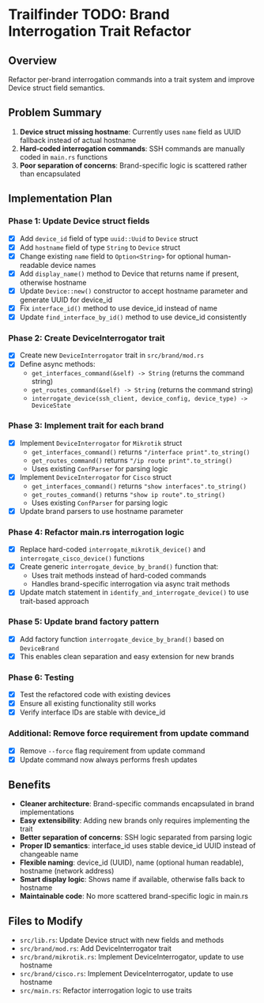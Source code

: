 # Trailfinder TODO: Brand Interrogation Trait Refactor

## Overview
Refactor per-brand interrogation commands into a trait system and improve Device struct field semantics.

## Problem Summary
1. **Device struct missing hostname**: Currently uses `name` field as UUID fallback instead of actual hostname
2. **Hard-coded interrogation commands**: SSH commands are manually coded in `main.rs` functions 
3. **Poor separation of concerns**: Brand-specific logic is scattered rather than encapsulated

## Implementation Plan

### Phase 1: Update Device struct fields
- [x] Add `device_id` field of type `uuid::Uuid` to `Device` struct
- [x] Add `hostname` field of type `String` to `Device` struct 
- [x] Change existing `name` field to `Option<String>` for optional human-readable device names
- [x] Add `display_name()` method to Device that returns name if present, otherwise hostname
- [x] Update `Device::new()` constructor to accept hostname parameter and generate UUID for device_id
- [x] Fix `interface_id()` method to use device_id instead of name
- [x] Update `find_interface_by_id()` method to use device_id consistently

### Phase 2: Create DeviceInterrogator trait
- [x] Create new `DeviceInterrogator` trait in `src/brand/mod.rs`
- [x] Define async methods:
  - `get_interfaces_command(&self) -> String` (returns the command string)
  - `get_routes_command(&self) -> String` (returns the command string)
  - `interrogate_device(ssh_client, device_config, device_type) -> DeviceState`

### Phase 3: Implement trait for each brand
- [x] Implement `DeviceInterrogator` for `Mikrotik` struct
  - `get_interfaces_command()` returns `"/interface print".to_string()`
  - `get_routes_command()` returns `"/ip route print".to_string()`
  - Uses existing `ConfParser` for parsing logic
- [x] Implement `DeviceInterrogator` for `Cisco` struct  
  - `get_interfaces_command()` returns `"show interfaces".to_string()`
  - `get_routes_command()` returns `"show ip route".to_string()`
  - Uses existing `ConfParser` for parsing logic
- [x] Update brand parsers to use hostname parameter

### Phase 4: Refactor main.rs interrogation logic
- [x] Replace hard-coded `interrogate_mikrotik_device()` and `interrogate_cisco_device()` functions
- [x] Create generic `interrogate_device_by_brand()` function that:
  - Uses trait methods instead of hard-coded commands
  - Handles brand-specific interrogation via async trait methods
- [x] Update match statement in `identify_and_interrogate_device()` to use trait-based approach

### Phase 5: Update brand factory pattern
- [x] Add factory function `interrogate_device_by_brand()` based on `DeviceBrand`
- [x] This enables clean separation and easy extension for new brands

### Phase 6: Testing
- [x] Test the refactored code with existing devices
- [x] Ensure all existing functionality still works  
- [x] Verify interface IDs are stable with device_id

### Additional: Remove force requirement from update command
- [x] Remove `--force` flag requirement from update command
- [x] Update command now always performs fresh updates

## Benefits
- **Cleaner architecture**: Brand-specific commands encapsulated in brand implementations
- **Easy extensibility**: Adding new brands only requires implementing the trait
- **Better separation of concerns**: SSH logic separated from parsing logic
- **Proper ID semantics**: interface_id uses stable device_id UUID instead of changeable name
- **Flexible naming**: device_id (UUID), name (optional human readable), hostname (network address)
- **Smart display logic**: Shows name if available, otherwise falls back to hostname
- **Maintainable code**: No more scattered brand-specific logic in main.rs

## Files to Modify
- `src/lib.rs`: Update Device struct with new fields and methods
- `src/brand/mod.rs`: Add DeviceInterrogator trait  
- `src/brand/mikrotik.rs`: Implement DeviceInterrogator, update to use hostname
- `src/brand/cisco.rs`: Implement DeviceInterrogator, update to use hostname
- `src/main.rs`: Refactor interrogation logic to use traits